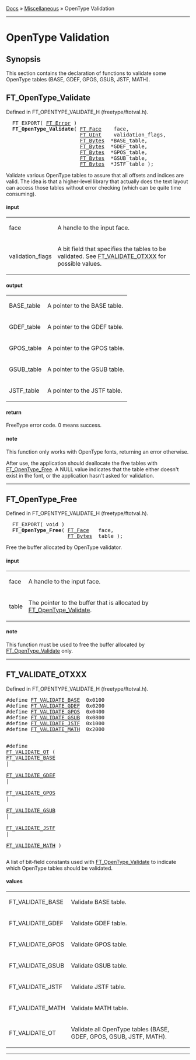 [Docs](ft2-index.md) &raquo; [Miscellaneous](ft2-toc.md#miscellaneous) &raquo; OpenType Validation

-------------------------------

# OpenType Validation

## Synopsis

This section contains the declaration of functions to validate some OpenType tables (BASE, GDEF, GPOS, GSUB, JSTF, MATH).

## FT_OpenType_Validate

Defined in FT_OPENTYPE_VALIDATE_H (freetype/ftotval.h).

<div class = "codehilite">
<pre>
  FT_EXPORT( <a href="../ft2-basic_types/#ft_error">FT_Error</a> )
  <b>FT_OpenType_Validate</b>( <a href="../ft2-base_interface/#ft_face">FT_Face</a>    face,
                        <a href="../ft2-basic_types/#ft_uint">FT_UInt</a>    validation_flags,
                        <a href="../ft2-basic_types/#ft_bytes">FT_Bytes</a>  &#42;BASE_table,
                        <a href="../ft2-basic_types/#ft_bytes">FT_Bytes</a>  &#42;GDEF_table,
                        <a href="../ft2-basic_types/#ft_bytes">FT_Bytes</a>  &#42;GPOS_table,
                        <a href="../ft2-basic_types/#ft_bytes">FT_Bytes</a>  &#42;GSUB_table,
                        <a href="../ft2-basic_types/#ft_bytes">FT_Bytes</a>  &#42;JSTF_table );
</pre>
</div>


Validate various OpenType tables to assure that all offsets and indices are valid. The idea is that a higher-level library that actually does the text layout can access those tables without error checking (which can be quite time consuming).

<h4>input</h4>
<table class="fields">
<tr><td class="val" id="face">face</td><td class="desc">
<p>A handle to the input face.</p>
</td></tr>
<tr><td class="val" id="validation_flags">validation_flags</td><td class="desc">
<p>A bit field that specifies the tables to be validated. See <a href="../ft2-ot_validation/#ft_validate_otxxx">FT_VALIDATE_OTXXX</a> for possible values.</p>
</td></tr>
</table>

<h4>output</h4>
<table class="fields">
<tr><td class="val" id="base_table">BASE_table</td><td class="desc">
<p>A pointer to the BASE table.</p>
</td></tr>
<tr><td class="val" id="gdef_table">GDEF_table</td><td class="desc">
<p>A pointer to the GDEF table.</p>
</td></tr>
<tr><td class="val" id="gpos_table">GPOS_table</td><td class="desc">
<p>A pointer to the GPOS table.</p>
</td></tr>
<tr><td class="val" id="gsub_table">GSUB_table</td><td class="desc">
<p>A pointer to the GSUB table.</p>
</td></tr>
<tr><td class="val" id="jstf_table">JSTF_table</td><td class="desc">
<p>A pointer to the JSTF table.</p>
</td></tr>
</table>

<h4>return</h4>

FreeType error code. 0&nbsp;means success.

<h4>note</h4>

This function only works with OpenType fonts, returning an error otherwise.

After use, the application should deallocate the five tables with <a href="../ft2-ot_validation/#ft_opentype_free">FT_OpenType_Free</a>. A NULL value indicates that the table either doesn't exist in the font, or the application hasn't asked for validation.

<hr>

## FT_OpenType_Free

Defined in FT_OPENTYPE_VALIDATE_H (freetype/ftotval.h).

<div class = "codehilite">
<pre>
  FT_EXPORT( <span class="keyword">void</span> )
  <b>FT_OpenType_Free</b>( <a href="../ft2-base_interface/#ft_face">FT_Face</a>   face,
                    <a href="../ft2-basic_types/#ft_bytes">FT_Bytes</a>  table );
</pre>
</div>


Free the buffer allocated by OpenType validator.

<h4>input</h4>
<table class="fields">
<tr><td class="val" id="face">face</td><td class="desc">
<p>A handle to the input face.</p>
</td></tr>
<tr><td class="val" id="table">table</td><td class="desc">
<p>The pointer to the buffer that is allocated by <a href="../ft2-ot_validation/#ft_opentype_validate">FT_OpenType_Validate</a>.</p>
</td></tr>
</table>

<h4>note</h4>

This function must be used to free the buffer allocated by <a href="../ft2-ot_validation/#ft_opentype_validate">FT_OpenType_Validate</a> only.

<hr>

## FT_VALIDATE_OTXXX

Defined in FT_OPENTYPE_VALIDATE_H (freetype/ftotval.h).

<div class = "codehilite">
<pre>
#<span class="keyword">define</span> <a href="../ft2-ot_validation/#ft_validate_base">FT_VALIDATE_BASE</a>  0x0100
#<span class="keyword">define</span> <a href="../ft2-ot_validation/#ft_validate_gdef">FT_VALIDATE_GDEF</a>  0x0200
#<span class="keyword">define</span> <a href="../ft2-ot_validation/#ft_validate_gpos">FT_VALIDATE_GPOS</a>  0x0400
#<span class="keyword">define</span> <a href="../ft2-ot_validation/#ft_validate_gsub">FT_VALIDATE_GSUB</a>  0x0800
#<span class="keyword">define</span> <a href="../ft2-ot_validation/#ft_validate_jstf">FT_VALIDATE_JSTF</a>  0x1000
#<span class="keyword">define</span> <a href="../ft2-ot_validation/#ft_validate_math">FT_VALIDATE_MATH</a>  0x2000

#<span class="keyword">define</span> <a href="../ft2-ot_validation/#ft_validate_ot">FT_VALIDATE_OT</a>  ( <a href="../ft2-ot_validation/#ft_validate_base">FT_VALIDATE_BASE</a> | \
                          <a href="../ft2-ot_validation/#ft_validate_gdef">FT_VALIDATE_GDEF</a> | \
                          <a href="../ft2-ot_validation/#ft_validate_gpos">FT_VALIDATE_GPOS</a> | \
                          <a href="../ft2-ot_validation/#ft_validate_gsub">FT_VALIDATE_GSUB</a> | \
                          <a href="../ft2-ot_validation/#ft_validate_jstf">FT_VALIDATE_JSTF</a> | \
                          <a href="../ft2-ot_validation/#ft_validate_math">FT_VALIDATE_MATH</a> )
</pre>
</div>


A list of bit-field constants used with <a href="../ft2-ot_validation/#ft_opentype_validate">FT_OpenType_Validate</a> to indicate which OpenType tables should be validated.

<h4>values</h4>
<table class="fields">
<tr><td class="val" id="ft_validate_base">FT_VALIDATE_BASE</td><td class="desc">
<p>Validate BASE table.</p>
</td></tr>
<tr><td class="val" id="ft_validate_gdef">FT_VALIDATE_GDEF</td><td class="desc">
<p>Validate GDEF table.</p>
</td></tr>
<tr><td class="val" id="ft_validate_gpos">FT_VALIDATE_GPOS</td><td class="desc">
<p>Validate GPOS table.</p>
</td></tr>
<tr><td class="val" id="ft_validate_gsub">FT_VALIDATE_GSUB</td><td class="desc">
<p>Validate GSUB table.</p>
</td></tr>
<tr><td class="val" id="ft_validate_jstf">FT_VALIDATE_JSTF</td><td class="desc">
<p>Validate JSTF table.</p>
</td></tr>
<tr><td class="val" id="ft_validate_math">FT_VALIDATE_MATH</td><td class="desc">
<p>Validate MATH table.</p>
</td></tr>
<tr><td class="val" id="ft_validate_ot">FT_VALIDATE_OT</td><td class="desc">
<p>Validate all OpenType tables (BASE, GDEF, GPOS, GSUB, JSTF, MATH).</p>
</td></tr>
</table>

<hr>

